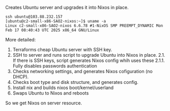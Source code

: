 Creates Ubuntu server and upgrades it into Nixos in place.

```
ssh ubuntu@103.88.232.157
[ubuntu@c2-small-x86-SAO2-nixos:~]$ uname -a
Linux c2-small-x86-SAO2-nixos 6.6.78 #1-NixOS SMP PREEMPT_DYNAMIC Mon Feb 17 08:40:43 UTC 2025 x86_64 GNU/Linux
```

More detailed:

1. Terraforms cheap Ubuntu server with SSH key.
2. SSH to server and runs script to upgrade Ubuntu into Nixos in place.
2.1. If there is SSH keys, script generates Nixos config whih uses these
2.1.1. Fully disables passwords authentication
3. Checks networking settings, and generates Nixos cofiguration (no DHCP).
4. Checks boot type and disk structure, and generates config.
5. Install nix and builds nixos boot/kernel/userland
6. Swaps Ubuntu to Nixos and reboots 

So we get Nixos on server resource.
